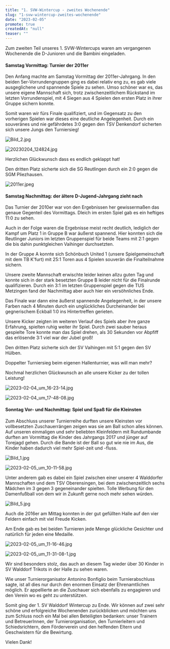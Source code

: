 ```yaml
---
title: "1. SVW-Wintercup - zweites Wochenende"
slug: "1-svw-wintercup-zweites-wochenende"
date: "2023-02-05"
promote: true
createdAt: "null"
teaser: ""
---
```

Zum zweiten Teil unseres 1. SVW-Wintercups waren am vergangenen Wochenende die D-Junioren und die Bambini eingeladen.

#### Samstag Vormittag: Turnier der 2011er

Den Anfang machte am Samstag Vormittag der 2011er-Jahrgang. In den beiden 5er-Vorrundengruppen ging es dabei relativ eng zu, es gab viele ausgeglichene und spannende Spiele zu sehen. Umso schöner war es, das unsere eigene Mannschaft sich, trotz zwischenzeitlichem Rückstand im letzten Vorrundenspiel, mit 4 Siegen aus 4 Spielen den ersten Platz in ihrer Gruppe sichern konnte.

Somit waren wir fürs Finale qualifiziert, und im Gegensatz zu den vorherigen Spielen war dieses eine deutliche Angelegenheit. Durch ein souveränes und nie gefährdetes 3:0 gegen den TSV Denkendorf sicherten sich unsere Jungs den Turniersieg!

![Bild_2.jpg](/uploads/Bild_2_63e5195de6.jpg)

![20230204_124824.jpg](/uploads/20230204_124824_a582a59f23.jpg)

Herzlichen Glückwunsch dass es endlich geklappt hat!

Den dritten Platz sicherte sich die SG Reutlingen durch ein 2:0 gegen die SGM Pliezhausen.

![2011er.jpeg](/uploads/2011er_d24f163b39.jpeg)

#### Samstag Nachmittag: der ältere D-Jugend-Jahrgang zieht nach

Das Turnier der 2010er war von den Ergebnissen her gewissermaßen das genaue Gegenteil des Vormittags. Dleich im ersten Spiel gab es ein heftiges 11:0 zu sehen. 

Auch in der Folge waren die Ergebnisse meist recht deutlich, lediglich der Kampf um Platz 1 in Gruppe B war äußerst spannend. Hier konnten sich die Reutlinger Juniors im letzten Gruppenspiel für beide Teams mit 2:1 gegen die bis dahin punktgleichen Vaihinger durchsetzten.

In der Gruppe A konnte sich Schönbuch United 1 (unsere Spielgemeinschaft mit dem TB K'furt) mit 25:1 Toren aus 4 Spielen souverän die Finalteilnahme sichern.

Unsere zweite Mannschaft erwischte leider keinen allzu guten Tag und konnte sich in der stark besetzten Gruppe B leider nicht für die Finalrunde qualifizieren. Durch ein 3:1 im letzten Gruppenspiel gegen die TUS Metzingen fand der Nachmittag aber auch hier ein versöhnliches Ende.

Das Finale war dann eine äußerst spannende Angelegenheit, in der unsere Farben nach 4 Minuten durch ein unglückliches Durcheinander bei gegnerischem Eckball 1:0 ins Hintertreffen gerieten.

Unsere Kicker zeigten im weiteren Verlauf des Spiels aber ihre ganze Erfahrung, spielten ruhig weiter ihr Spiel. Durch zwei sauber heraus gespielte Tore konnte man das Spiel drehen, als 30 Sekunden vor Abpfiff das erlösende 3:1 viel war der Jubel groß!

Den dritten Platz sicherte sich der SV Vaihingen mit 5:1 gegen den SV Hülben.

Doppelter Turniersieg beim eigenen Hallenturnier, was will man mehr?

Nochmal herzlichen Glückwunsch an alle unsere Kicker zu der tollen Leistung!

![2023-02-04_um_16-23-14.jpg](/uploads/2023_02_04_um_16_23_14_3f8a303587.jpg)

![2023-02-04_um_17-48-08.jpg](/uploads/2023_02_04_um_17_48_08_7a9d18ded6.jpg)

#### Sonntag Vor- und Nachmittag: Spiel und Spaß für die Kleinsten

 Zum Abschluss unserer Turnierreihe durften unsere Kleinsten vor vollbesetzten Zuschauerrängen zeigen was sie am Ball schon alles können. Auf unseren einmaligen und sehr beliebten Kleinfeldern mit Rundumbande durften am Vormittag die Kinder des Jahrgangs 2017 und jünger auf Torejagd gehen. Durch die Bande ist der Ball so gut wie nie im Aus, die Kinder haben dadurch viel mehr Spiel-zeit und -fluss.
 
![Bild_1.jpg](/uploads/Bild_1_bcbf050e62.jpg)

![2023-02-05_um_10-11-58.jpg](/uploads/2023_02_05_um_10_11_58_005c2400d2.jpg)

Unter anderem gab es dabei ein Spiel zwischen einer unserer 4 Walddorfer Mannschaften und dem TSV Oberensingen, bei dem zwischenzeitlich sechs Mädchen im 3 gegen 3 gegeneinander spielten. Tolle Werbung für den Damenfußball von dem wir in Zukunft gerne noch mehr sehen würden.

![Bild_5.jpg](/uploads/Bild_5_5c8dbc02d3.jpg)

Auch die 2016er am Mittag konnten in der gut gefüllten Halle auf den vier Feldern einfach mit viel Freude Kicken.

Am Ende gab es bei beiden Turnieren jede Menge glückliche Gesichter und natürlich für jeden eine Medaille.

![2023-02-05_um_11-16-46.jpg](/uploads/2023_02_05_um_11_16_46_3612f909c4.jpg)

![2023-02-05_um_11-31-08-1.jpg](/uploads/2023_02_05_um_11_31_08_1_588b313129.jpg)

Wir sind besonders stolz, das auch an diesem Tag wieder über 30 Kinder in SV Walddorf Trikots in der Halle zu sehen waren.

Wie unser Turnierorganisator Antonino Bonfiglio beim Turnierabschluss sagte, ist all dies nur durch den enormen Einsatz der Ehrenamtlichen möglich. Er appellierte an die Zuschauer sich ebenfalls zu engagieren und den Verein wo es geht zu unterstützen.

Somit ging der 1. SV Walddorf Wintercup zu Ende. Wir können auf zwei sehr schöne und erfolgreiche Wochenenden zurückblicken und möchten uns zum Schluss noch ein Mal bei allen Beteiligten bedanken: unser Trainern und BetreuerInnen, der Turnierorganisation, den Turnierleitern und Schiedsrichtern, dem Förderverein und den helfenden Eltern und Geschwistern für die Bewirtung.

Vielen Dank!
